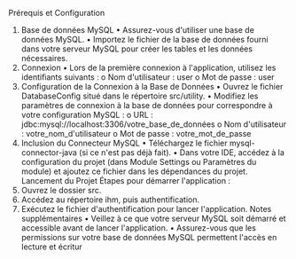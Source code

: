 Prérequis et Configuration
1. Base de données MySQL
• Assurez-vous d'utiliser une base de données MySQL.
• Importez le fichier de la base de données fourni dans votre serveur MySQL pour créer 
les tables et les données nécessaires.
2. Connexion
• Lors de la première connexion à l'application, utilisez les identifiants suivants :
o Nom d'utilisateur : user
o Mot de passe : user
3. Configuration de la Connexion à la Base de Données
• Ouvrez le fichier DatabaseConfig situé dans le répertoire src/utility.
• Modifiez les paramètres de connexion à la base de données pour correspondre à votre 
configuration MySQL :
o URL : jdbc:mysql://localhost:3306/votre_base_de_données
o Nom d'utilisateur : votre_nom_d'utilisateur
o Mot de passe : votre_mot_de_passe
4. Inclusion du Connecteur MySQL
• Téléchargez le fichier mysql-connector-java (si ce n'est pas déjà fait).
• Dans votre IDE, accédez à la configuration du projet (dans Module Settings ou 
Paramètres du module) et ajoutez ce fichier dans les dépendances du projet.
Lancement du Projet
Étapes pour démarrer l'application :
1. Ouvrez le dossier src.
2. Accédez au répertoire ihm, puis authentification.
3. Exécutez le fichier d'authentification pour lancer l'application.
Notes supplémentaires
• Veillez à ce que votre serveur MySQL soit démarré et accessible avant de lancer 
l'application.
• Assurez-vous que les permissions sur votre base de données MySQL permettent 
l'accès en lecture et écritur
